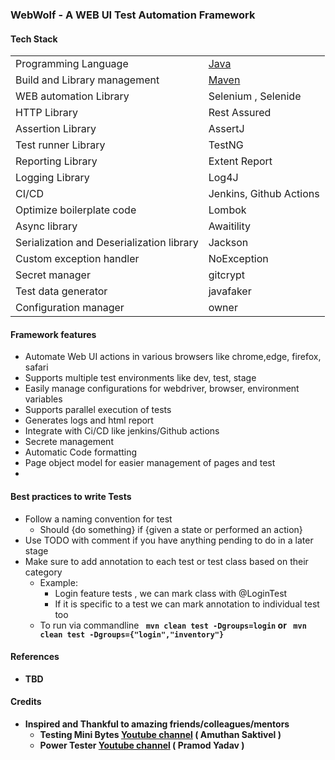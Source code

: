 ### WebWolf - A WEB UI Test Automation Framework

#### Tech Stack

|                                           |                                                                                                    |
|-------------------------------------------|----------------------------------------------------------------------------------------------------|
| Programming Language                      | <a href="https://www.oracle.com/in/java/technologies/javase/jdk11-archive-downloads.html">Java</a> |
| Build and Library management              | <a href="https://maven.apache.org/">Maven</a>                                                      |
| WEB automation Library                    | Selenium     , Selenide                                                                            |
| HTTP Library                              | Rest Assured                                                                                       |
| Assertion Library                         | AssertJ                                                                                            |
| Test runner  Library                      | TestNG                                                                                             |
| Reporting  Library                        | Extent Report                                                                                      |
| Logging  Library                          | Log4J                                                                                              |
| CI/CD                                     | Jenkins, Github Actions                                                                            |
| Optimize boilerplate code                 | Lombok                                                                                             |
| Async library                             | Awaitility                                                                                         |
| Serialization and Deserialization library | Jackson                                                                                            |
| Custom exception handler                  | NoException                                                                                        |
| Secret manager                            | gitcrypt                                                                                           |
| Test data generator                       | javafaker                                                                                          |
| Configuration manager                     | owner                                                                                              |

#### Framework features

- Automate Web UI actions in various browsers like chrome,edge, firefox, safari
- Supports multiple test environments like dev, test, stage
- Easily manage configurations for webdriver, browser, environment variables
- Supports parallel execution of tests
- Generates logs and html report
- Integrate with Ci/CD like jenkins/Github actions
- Secrete management
- Automatic Code formatting
- Page object model for easier management of pages and test
-

#### Best practices to write Tests
- Follow a naming convention for test
  - Should {do something} if {given a state or performed an action}
- Use TODO with comment if you have anything pending to do in a later stage
- Make sure to add annotation to each test or test class based on their category
  - Example: 
    - Login feature tests , we can mark class  with @LoginTest
    - If it is specific to a test we can mark annotation to individual test too
  - To run via commandline <b>  ``` mvn clean test -Dgroups=login``` or ``` mvn clean test -Dgroups={"login","inventory"}```
#### References
- TBD
#### Credits

- Inspired and Thankful to amazing friends/colleagues/mentors
    - Testing Mini Bytes [Youtube channel](https://www.youtube.com/@TestingMiniBytes) ( Amuthan Saktivel )
    - Power Tester [Youtube channel](https://www.youtube.com/@powertester5596) ( Pramod Yadav )
